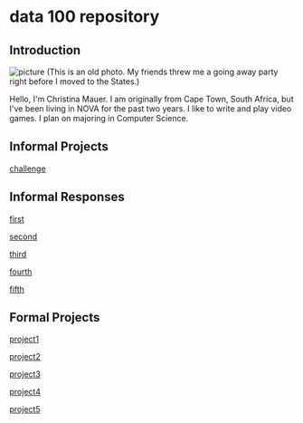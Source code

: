 # data 100 repository
## Introduction
![picture](https://christinamauer.github.io/data100/me.jpg) (This is an old photo. My friends threw me a going away party right before I moved to the States.)

Hello, I'm Christina Mauer. I am originally from Cape Town, South Africa, but I've been living in NOVA for the past two years. I like to write and play video games.
I plan on majoring in Computer Science.

## Informal Projects
[challenge](https://christinamauer.github.io/data100/challenge)


## Informal Responses
[first](https://christinamauer.github.io/data100/first_response)

[second](https://christinamauer.github.io/data100/second_response)

[third](https://christinamauer.github.io/data100/third_response)

[fourth](https://christinamauer.github.io/data100/fourth_response)

[fifth](https://christinamauer.github.io/data100/fifth_response)

## Formal Projects
[project1](https://christinamauer.github.io/data100/project1)

[project2](https://christinamauer.github.io/data100/project2)

[project3](https://christinamauer.github.io/data100/project3)

[project4](https://christinamauer.github.io/data100/project4)

[project5](https://christinamauer.github.io/data100/project5)
